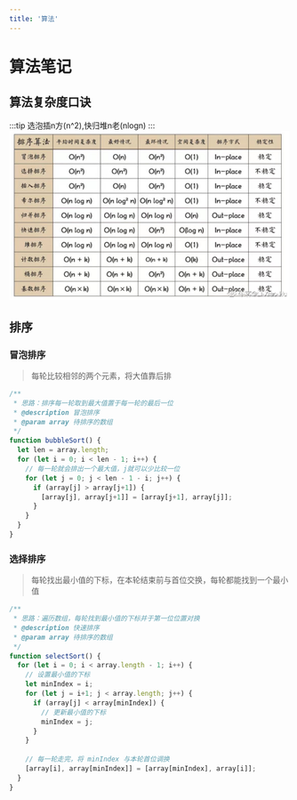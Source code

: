 ```yaml
---
title: '算法'
---
```


# 算法笔记

## 算法复杂度口诀
:::tip
选泡插n方(n^2),快归堆n老(nlogn)
:::
![算法复杂度](./assets/algorithm.png)


## 排序

### 冒泡排序
> 每轮比较相邻的两个元素，将大值靠后排
```js
/**
 * 思路：排序每一轮取到最大值置于每一轮的最后一位
 * @description 冒泡排序
 * @param array 待排序的数组
 */
function bubbleSort() {
  let len = array.length;
  for (let i = 0; i < len - 1; i++) {
    // 每一轮就会排出一个最大值，j就可以少比较一位
    for (let j = 0; j < len - 1 - i; j++) {
      if (array[j] > array[j+1]) {
        [array[j], array[j+1]] = [array[j+1], array[j]];
      }
    }
  }
}
```

### 选择排序
> 每轮找出最小值的下标，在本轮结束前与首位交换，每轮都能找到一个最小值
```js
/**
 * 思路：遍历数组，每轮找到最小值的下标并于第一位位置对换
 * @description 快速排序
 * @param array 待排序的数组
 */
function selectSort() {
  for (let i = 0; i < array.length - 1; i++) {
    // 设置最小值的下标
    let minIndex = i;
    for (let j = i+1; j < array.length; j++) {
      if (array[j] < array[minIndex]) {
        // 更新最小值的下标
        minIndex = j;
      }
    }

    // 每一轮走完，将 minIndex 与本轮首位调换
    [array[i], array[minIndex]] = [array[minIndex], array[i]];
  }
}
```